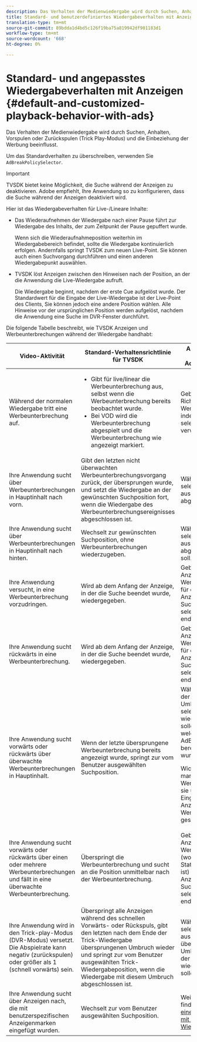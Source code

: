 ```yaml
---
description: Das Verhalten der Medienwiedergabe wird durch Suchen, Anhalten, Vorspulen oder Zurückspulen (Trick Play-Modus) und die Einbeziehung der Werbung beeinflusst.
title: Standard- und benutzerdefiniertes Wiedergabeverhalten mit Anzeigen
translation-type: tm+mt
source-git-commit: 89bdda1d4bd5c126f19ba75a819942df901183d1
workflow-type: tm+mt
source-wordcount: '668'
ht-degree: 0%

---
```



# Standard- und angepasstes Wiedergabeverhalten mit Anzeigen {#default-and-customized-playback-behavior-with-ads}

Das Verhalten der Medienwiedergabe wird durch Suchen, Anhalten, Vorspulen oder Zurückspulen (Trick Play-Modus) und die Einbeziehung der Werbung beeinflusst.

Um das Standardverhalten zu überschreiben, verwenden Sie `AdBreakPolicySelector`.

>[!IMPORTANT]
>
>TVSDK bietet keine Möglichkeit, die Suche während der Anzeigen zu deaktivieren. Adobe empfiehlt, Ihre Anwendung so zu konfigurieren, dass die Suche während der Anzeigen deaktiviert wird.

Hier ist das Wiedergabeverhalten für Live-/Lineare Inhalte:

* Das Wiederaufnehmen der Wiedergabe nach einer Pause führt zur Wiedergabe des Inhalts, der zum Zeitpunkt der Pause gepuffert wurde.

   Wenn sich die Wiederaufnahmeposition weiterhin im Wiedergabebereich befindet, sollte die Wiedergabe kontinuierlich erfolgen. Andernfalls springt TVSDK zum neuen Live-Point. Sie können auch einen Suchvorgang durchführen und einen anderen Wiedergabepunkt auswählen.
* TVSDK löst Anzeigen zwischen den Hinweisen nach der Position, an der die Anwendung die Live-Wiedergabe aufruft.

   Die Wiedergabe beginnt, nachdem der erste Cue aufgelöst wurde. Der Standardwert für die Eingabe der Live-Wiedergabe ist der Live-Point des Clients, Sie können jedoch eine andere Position wählen. Alle Hinweise vor der ursprünglichen Position werden aufgelöst, nachdem die Anwendung eine Suche im DVR-Fenster durchführt.

Die folgende Tabelle beschreibt, wie TVSDK Anzeigen und Werbeunterbrechungen während der Wiedergabe handhabt:

<table id="table_466538B1C2A646B89EB4F9AA111203BE"> 
 <thead> 
  <tr> 
   <th colname="col1" class="entry"> Video-Aktivität </th> 
   <th colname="col2" class="entry"> Standard-Verhaltensrichtlinie für TVSDK </th> 
   <th colname="col3" class="entry">Anpassung verfügbar über <span class="codeph"> AdBreakPolicySelector </span> </th> 
  </tr>
 </thead>
 <tbody> 
  <tr> 
   <td colname="col1"> Während der normalen Wiedergabe tritt eine Werbeunterbrechung auf. </td> 
   <td colname="col2"> 
    <ul id="ul_10D2638676EA4ADDA718E61BD4FDC1D2"> 
     <li id="li_D5CC30F063934C738971E2E8AF00C137"> Gibt für live/linear die Werbeunterbrechung aus, selbst wenn die Werbeunterbrechung bereits beobachtet wurde. </li> 
     <li id="li_D962C0938DA74186AE99D117E5A74E38">Bei VOD wird die Werbeunterbrechung abgespielt und die Werbeunterbrechung wie angezeigt markiert. </li> 
    </ul> </td> 
   <td colname="col3">Geben Sie eine andere Richtlinie für die Werbeunterbrechung an, indem Sie <span class="codeph"> selectPolicyForAdBreak</span> verwenden. </td> 
  </tr> 
  <tr> 
   <td colname="col1"> Ihre Anwendung sucht über Werbeunterbrechungen in Hauptinhalt nach vorn. </td> 
   <td colname="col2"> Gibt den letzten nicht überwachten Werbeunterbrechungsvorgang zurück, der übersprungen wurde, und setzt die Wiedergabe an der gewünschten Suchposition fort, wenn die Wiedergabe des Werbeunterbrechungsereignisses abgeschlossen ist. </td> 
   <td colname="col3">Wählen Sie mit <span class="codeph"> selectAdBreaksToPlay</span> aus, welcher Umbruch abgespielt werden soll. </td> 
  </tr> 
  <tr> 
   <td colname="col1"> Ihre Anwendung sucht über Werbeunterbrechungen in Hauptinhalt nach hinten. </td> 
   <td colname="col2"> Wechselt zur gewünschten Suchposition, ohne Werbeunterbrechungen wiederzugeben. </td> 
   <td colname="col3">Wählen Sie mit <span class="codeph"> selectAdBreaksToPlay</span> aus, welcher Umbruch abgespielt werden soll.                      </td> 
  </tr> 
  <tr> 
   <td colname="col1"> Ihre Anwendung versucht, in eine Werbeunterbrechung vorzudringen. </td> 
   <td colname="col2"> Wird ab dem Anfang der Anzeige, in der die Suche beendet wurde, wiedergegeben. </td> 
   <td colname="col3">Geben Sie eine andere Anzeigenrichtlinie für die Werbeunterbrechung und für die spezifische Anzeige an, bei der die Suche mit <span class="codeph"> selectPolicyForSeekIntoAd</span> endete. </td> 
  </tr> 
  <tr> 
   <td colname="col1"> Ihre Anwendung sucht rückwärts in eine Werbeunterbrechung. </td> 
   <td colname="col2"> Wird ab dem Anfang der Anzeige, in der die Suche beendet wurde, wiedergegeben. </td> 
   <td colname="col3">Geben Sie eine andere Anzeigenrichtlinie für die Werbeunterbrechung und für die spezifische Anzeige an, bei der die Suche mit <span class="codeph"> selectPolicyForSeekIntoAd</span> endete. </td> 
  </tr> 
  <tr> 
   <td colname="col1"> Ihre Anwendung sucht vorwärts oder rückwärts über überwachte Werbeunterbrechungen in Hauptinhalt. </td> 
   <td colname="col2"> Wenn der letzte übersprungene Werbeunterbrechung bereits angezeigt wurde, springt zur vom Benutzer ausgewählten Suchposition. </td> 
   <td colname="col3">Wählen Sie aus, welche der übersprungenen Umbrüche mit <span class="codeph"> selectAdBreaksToPlay</span> wiedergegeben werden sollen, und stellen Sie fest, welche Umbrüche mit <span class="codeph"> AdBreak.isWatched</span> bereits überwacht wurden. <p>Wichtig:  Standardmäßig markiert TVSDK eine Werbeunterbrechung, wie sie unmittelbar nach Eingabe der ersten Anzeige in der Werbeunterbrechung gesehen wird. </p> </td> 
  </tr> 
  <tr> 
   <td colname="col1"> Ihre Anwendung sucht vorwärts oder rückwärts über einen oder mehrere Werbeunterbrechungen und fällt in eine überwachte Werbeunterbrechung. </td> 
   <td colname="col2"> Überspringt die Werbeunterbrechung und sucht an die Position unmittelbar nach der Werbeunterbrechung. </td> 
   <td colname="col3">Geben Sie eine andere Anzeigenrichtlinie für die Werbeunterbrechung (wobei der überwachte Status auf "true"festgelegt ist) und für die spezifische Anzeige, bei der die Suche mit <span class="codeph"> selectPolicyForSeekIntoAd</span> endete, an. </td> 
  </tr> 
  <tr> 
   <td colname="col1"> Ihre Anwendung wird in den Trick-play-Modus (DVR-Modus) versetzt. Die Abspielrate kann negativ (zurückspulen) oder größer als 1 (schnell vorwärts) sein. </td> 
   <td colname="col2"> Überspringt alle Anzeigen während des schnellen Vorwärts- oder Rückspuls, gibt den letzten nach dem Ende der Trick-Wiedergabe übersprungenen Umbruch wieder und springt zur vom Benutzer ausgewählten Trick-Wiedergabeposition, wenn die Wiedergabe mit diesem Umbruch abgeschlossen ist. </td> 
   <td colname="col3">Wählen Sie mithilfe von <span class="codeph"> selectAdBreaksToPlay</span> aus, welche der übersprungenen Umbrüche nach dem Ende der Trick-Wiedergabe wiedergegeben werden sollen. </td> 
  </tr> 
  <tr> 
   <td colname="col1"> Ihre Anwendung sucht über Anzeigen nach, die mit benutzerspezifischen Anzeigenmarken eingefügt wurden. </td> 
   <td colname="col2"> Wechselt zur vom Benutzer ausgewählten Suchposition. </td> 
   <td colname="col3">Weitere Informationen finden Sie unter <a href="../../tvsdk-1.4-for-android/ui-configure/android-1.4-ui-seek-scrub-bar-display.md">Anzeigen einer Suchabfrageleiste mit der aktuellen Wiedergabeposition</a>. </td> 
  </tr> 
 </tbody> 
</table>

